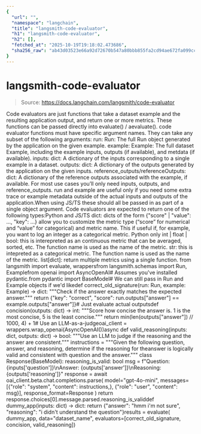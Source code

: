 ```yaml
---
{
  "url": "",
  "namespace": "langchain",
  "title": "langsmith-code-evaluator",
  "h1": "langsmith-code-evaluator",
  "h2": [],
  "fetched_at": "2025-10-19T19:18:02.473686",
  "sha256_raw": "ab43d03523e66a92d72670b547a80bbb855fa2cd94ae672fa099cc742a6c55a1"
}
---
```


# langsmith-code-evaluator

> Source: https://docs.langchain.com/langsmith/code-evaluator

Code evaluators are just functions that take a dataset example and the resulting application output, and return one or more metrics. These functions can be passed directly into evaluate() / aevaluate().
code evaluator functions must have specific argument names. They can take any subset of the following arguments:
run: Run: The full Run object generated by the application on the given example.
example: Example: The full dataset Example, including the example inputs, outputs (if available), and metdata (if available).
inputs: dict: A dictionary of the inputs corresponding to a single example in a dataset.
outputs: dict: A dictionary of the outputs generated by the application on the given inputs.
reference_outputs/referenceOutputs: dict: A dictionary of the reference outputs associated with the example, if available.
For most use cases you’ll only need inputs, outputs, and reference_outputs. run and example are useful only if you need some extra trace or example metadata outside of the actual inputs and outputs of the application.When using JS/TS these should all be passed in as part of a single object argument.
Code evaluators are expected to return one of the following types:Python and JS/TS
dict: dicts of the form {"score" | "value": ..., "key": ...} allow you to customize the metric type (“score” for numerical and “value” for categorical) and metric name. This if useful if, for example, you want to log an integer as a categorical metric.
Python only
int | float | bool: this is interepreted as an continuous metric that can be averaged, sorted, etc. The function name is used as the name of the metric.
str: this is intepreted as a categorical metric. The function name is used as the name of the metric.
list[dict]: return multiple metrics using a single function.
from langsmith import evaluate, wrappersfrom langsmith.schemas import Run, Examplefrom openai import AsyncOpenAI# Assumes you've installed pydantic.from pydantic import BaseModel# We can still pass in Run and Example objects if we'd likedef correct_old_signature(run: Run, example: Example) -> dict: """Check if the answer exactly matches the expected answer.""" return {"key": "correct", "score": run.outputs["answer"] == example.outputs["answer"]}# Just evaluate actual outputsdef concision(outputs: dict) -> int: """Score how concise the answer is. 1 is the most concise, 5 is the least concise.""" return min(len(outputs["answer"]) // 1000, 4) + 1# Use an LLM-as-a-judgeoai_client = wrappers.wrap_openai(AsyncOpenAI())async def valid_reasoning(inputs: dict, outputs: dict) -> bool: """Use an LLM to judge if the reasoning and the answer are consistent.""" instructions = """Given the following question, answer, and reasoning, determine if the reasoning for theanswer is logically valid and consistent with question and the answer.""" class Response(BaseModel): reasoning_is_valid: bool msg = f"Question: {inputs['question']}\nAnswer: {outputs['answer']}\nReasoning: {outputs['reasoning']}" response = await oai_client.beta.chat.completions.parse( model="gpt-4o-mini", messages=[{"role": "system", "content": instructions,}, {"role": "user", "content": msg}], response_format=Response ) return response.choices[0].message.parsed.reasoning_is_validdef dummy_app(inputs: dict) -> dict: return {"answer": "hmm i'm not sure", "reasoning": "i didn't understand the question"}results = evaluate( dummy_app, data="dataset_name", evaluators=[correct_old_signature, concision, valid_reasoning])